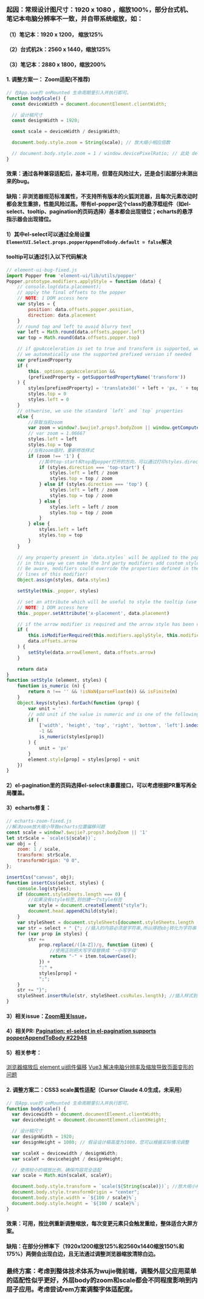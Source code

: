 ### 起因：常规设计图尺寸：1920 x 1080 ，缩放100%，部分台式机、笔记本电脑分辨率不一致，并自带系统缩放，如：

#### （1）笔记本：1920 x 1200， 缩放125%

#### （2）台式机2k：2560 x 1440，缩放125%

#### （3）笔记本：2880 x 1800，缩放200%

#### 1. 调整方案一： Zoom适配(不推荐)

```typescript
// 在App.vue的 onMounted 生命周期里引入并执行即可。
function bodyScale() {
  const deviceWidth = document.documentElement.clientWidth;

  // 设计稿尺寸
  const designWidth = 1920;

  const scale = deviceWidth / designWidth;

  document.body.style.zoom = String(scale); // 放大缩小相应倍数

  // document.body.style.zoom = 1 / window.devicePixelRatio; // 此处 devicePixelRatio 为系统本身的缩放百分比，如125%
}
```

#### 效果：通过各种兼容适配后，基本可用，但潜在风险过大，还是会引起部分未测出来的bug。

#### 缺陷：非浏览器规范标准属性，不支持所有版本的火狐浏览器，且每次元素改动时都会发生重排，性能风险过高。带有el-popper这个class的悬浮框组件（如el-select、tooltip、pagination的页码选择）基本都会出现错位；echarts的悬浮指示器会出现错位。

#### 1）其中el-select可以通过全局设置 ``ElementUI.Select.props.popperAppendToBody.default = false``解决

#### tooltip可以通过引入以下代码解决

```javascript
// element-ui-bug-fixed.js
import Popper from 'element-ui/lib/utils/popper'
Popper.prototype.modifiers.applyStyle = function (data) {
	// console.log(data.placement);
	// apply the final offsets to the popper
	// NOTE: 1 DOM access here
	var styles = {
		position: data.offsets.popper.position,
		direction: data.placement
	}
	// round top and left to avoid blurry text
	var left = Math.round(data.offsets.popper.left)
	var top = Math.round(data.offsets.popper.top)

	// if gpuAcceleration is set to true and transform is supported, we use `translate3d` to apply the position to the popper
	// we automatically use the supported prefixed version if needed
	var prefixedProperty
	if (
		this._options.gpuAcceleration &&
		(prefixedProperty = getSupportedPropertyName('transform'))
	) {
		styles[prefixedProperty] = 'translate3d(' + left + 'px, ' + top + 'px, 0)'
		styles.top = 0
		styles.left = 0
	}
	// othwerise, we use the standard `left` and `top` properties
	else {
		//获取当前zoom
		var zoom = window?.$wujie?.props?.bodyZoom || window.getComputedStyle(document.body).zoom
		// var zoom = 1.06667
		styles.left = left
		styles.top = top
		//当有zoom值时，重新修改样式
		if (zoom !== '1') {
			//其中top-start和top是popper打开的方向，可以通过打印styles.direction来判断这个组件的打开方向
			if (styles.direction === 'top-start') {
				styles.left = left / zoom
				styles.top = top / zoom
			} else if (styles.direction === 'top') {
				styles.left = left / zoom
				styles.top = top / zoom
			} else {
				styles.left = left / zoom
				styles.top = top / zoom
			}
		} else {
			styles.left = left
			styles.top = top
		}
	}

	// any property present in `data.styles` will be applied to the popper,
	// in this way we can make the 3rd party modifiers add custom styles to it
	// Be aware, modifiers could override the properties defined in the previous
	// lines of this modifier!
	Object.assign(styles, data.styles)

	setStyle(this._popper, styles)

	// set an attribute which will be useful to style the tooltip (use it to properly position its arrow)
	// NOTE: 1 DOM access here
	this._popper.setAttribute('x-placement', data.placement)

	// if the arrow modifier is required and the arrow style has been computed, apply the arrow style
	if (
		this.isModifierRequired(this.modifiers.applyStyle, this.modifiers.arrow) &&
		data.offsets.arrow
	) {
		setStyle(data.arrowElement, data.offsets.arrow)
	}

	return data
}
function setStyle (element, styles) {
	function is_numeric (n) {
		return n !== '' && !isNaN(parseFloat(n)) && isFinite(n)
	}
	Object.keys(styles).forEach(function (prop) {
		var unit = ''
		// add unit if the value is numeric and is one of the following
		if (
			['width', 'height', 'top', 'right', 'bottom', 'left'].indexOf(prop) !==
			-1 &&
			is_numeric(styles[prop])
		) {
			unit = 'px'
		}
		element.style[prop] = styles[prop] + unit
	})
}
```

#### 2）el-pagination里的页码选择el-select未暴露接口，可以考虑根据PR重写再全局覆盖。

#### 3）echarts修复：

```javascript
// echarts-zoom-fixed.js
//解决zoom放大缩小导致echarts位置偏移问题
const scale = window?.$wujie?.props?.bodyZoom || '1'
let strScale = `scale(${scale})`;
var obj = {
    zoom: 1 / scale,
    transform: strScale,
    transformOrigin: "0 0",
};

insertCss("canvas", obj);
function insertCss(select, styles) {
    console.log(styles);
    if (document.styleSheets.length === 0) {
        //如果没有style标签,则创建一个style标签
        var style = document.createElement("style");
        document.head.appendChild(style);
    }
    var styleSheet = document.styleSheets[document.styleSheets.length - 1]; //如果有style 标签.则插入到最后一个style标签中
    var str = select + " {"; //插入的内容必须是字符串,所以得把obj转化为字符串
    for (var prop in styles) {
        str +=
            prop.replace(/([A-Z])/g, function (item) {
                //使用正则把大写字母替换成 '-小写字母'
                return "-" + item.toLowerCase();
            }) +
            ":" +
            styles[prop] +
            ";";
    }
    str += "}";
    styleSheet.insertRule(str, styleSheet.cssRules.length); //插入样式到最后一个style标签中的最后面
}
```

#### 3）相关issue：[Zoom相关Issue](https://github.com/ElemeFE/element/issues?q=is%3Aissue%20state%3Aopen%20zoom)，

#### 4）相关PR: [Pagination: el-select in el-pagination supports popperAppendToBody #22948](https://github.com/ElemeFE/element/pull/22948)

#### 5）相关参考：

[浏览器缩放后 element ui组件偏移](https://blog.csdn.net/qq_35556763/article/details/147306747?spm=1001.2014.3001.5502)
[Vue3 解决电脑分辨率及缩放导致页面变形的问题](https://blog.csdn.net/Tsinbo1314/article/details/121860895)

#### 2. 调整方案二：CSS3 scale属性适配（Cursor Claude 4.0生成，未采用）

```typescript
// 在App.vue的 onMounted 生命周期里引入并执行即可。
function bodyScale() {
  var devicewidth = document.documentElement.clientWidth;
  var deviceheight = document.documentElement.clientHeight;

  // 设计稿尺寸
  var designWidth = 1920;
  var designHeight = 1080; // 假设设计稿高度为1080，您可以根据实际情况调整

  var scaleX = devicewidth / designWidth;
  var scaleY = deviceheight / designHeight;

  // 使用较小的缩放比例，确保内容完全适配
  var scale = Math.min(scaleX, scaleY);

  document.body.style.transform = `scale(${String(scale)})`; //放大缩小相应倍数
  document.body.style.transformOrigin = "center";
  document.body.style.width = `${100 / scale}%`;
  document.body.style.height = `${100 / scale}%`;
}
```

#### 效果：可用，按比例重新调整缩放，每次变更元素只会触发重绘，整体适合大屏方案。

#### 缺陷：在部分分辨率下（1920x1200缩放125%和2560x1440缩放150%和175%）两侧会出现白边，且无法通过调整浏览器缩放清除白边。

### 最终方案：考虑到整体技术体系为wujie微前端，调整外层父应用菜单的适配性似乎更好，外层body的zoom和scale都会不同程度影响到内层子应用。考虑尝试rem方案调整字体适配度。